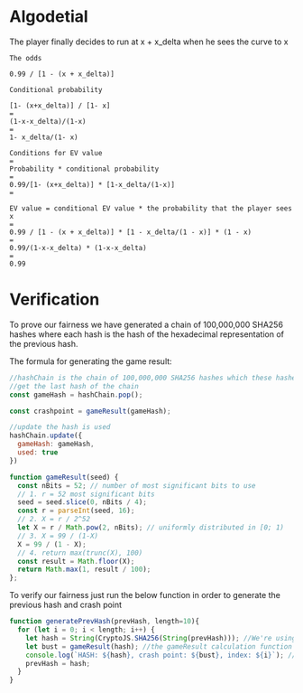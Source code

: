 # Algodetial

The player finally decides to run at x + x_delta when he sees the curve to x

```
The odds

0.99 / [1 - (x + x_delta)]

Conditional probability

[1- (x+x_delta)] / [1- x]
=
(1-x-x_delta)/(1-x)
=
1- x_delta/(1- x)

Conditions for EV value
=
Probability * conditional probability
=
0.99/[1- (x+x_delta)] * [1-x_delta/(1-x)]
=

EV value = conditional EV value * the probability that the player sees x
=
0.99 / [1 - (x + x_delta)] * [1 - x_delta/(1 - x)] * (1 - x)
=
0.99/(1-x-x_delta) * (1-x-x_delta)
=
0.99
```

# Verification

To prove our fairness we have generated a chain of 100,000,000 SHA256 hashes where each hash is the hash of the hexadecimal representation of the previous hash.

The formula for generating the game result: 
```javascript
//hashChain is the chain of 100,000,000 SHA256 hashes which these hashes are already generated.
//get the last hash of the chain
const gameHash = hashChain.pop();

const crashpoint = gameResult(gameHash);

//update the hash is used
hashChain.update({
  gameHash: gameHash,
  used: true
})

function gameResult(seed) {
  const nBits = 52; // number of most significant bits to use
  // 1. r = 52 most significant bits
  seed = seed.slice(0, nBits / 4);
  const r = parseInt(seed, 16);
  // 2. X = r / 2^52
  let X = r / Math.pow(2, nBits); // uniformly distributed in [0; 1)
  // 3. X = 99 / (1-X)
  X = 99 / (1 - X);
  // 4. return max(trunc(X), 100)
  const result = Math.floor(X);
  return Math.max(1, result / 100);
};
```

To verify our fairness just run the below function in order to generate the previous hash and crash point

```javascript
function generatePrevHash(prevHash, length=10){
  for (let i = 0; i < length; i++) {
    let hash = String(CryptoJS.SHA256(String(prevHash))); //We're using the CryptoJS javascript library https://www.npmjs.com/package/crypto-js
    let bust = gameResult(hash); //the gameResult calculation function above
    console.log(`HASH: ${hash}, crash point: ${bust}, index: ${i}`); //printing the result to the console
    prevHash = hash;
  }
}
```
